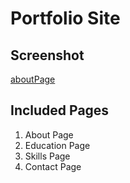 # Portfolio Site

## Screenshot

[aboutPage](https://github.com/TC4Y/navigation-portfolio/blob/c1e48c9e05e01b42d8217dbe62796f1d0a256cde/assets/images/screenshots/AboutPageScreenshot.PNG?raw=true)

## Included Pages

1. About Page
2. Education Page
3. Skills Page
4. Contact Page

